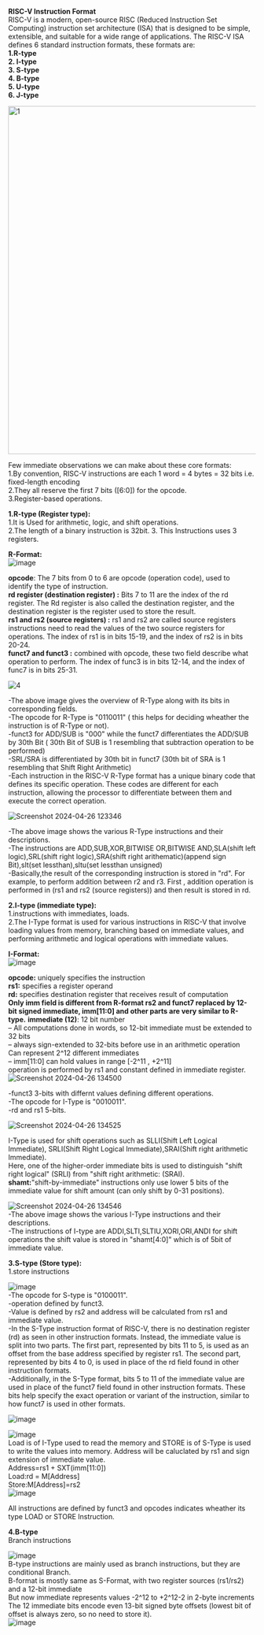 
**RISC-V Instruction Format**  
RISC-V is a modern, open-source RISC (Reduced Instruction Set Computing) instruction set architecture (ISA) that is designed to be simple, extensible, and suitable for a wide range of applications. The RISC-V ISA defines 6 standard instruction formats, these formats are:  
**1.R-type  
2.	I-type  
3.	S-type  
4.	B-type   
5.	U-type  
6.	J-type**  

<img width="707" alt="1 " src="https://github.com/KeerthiPatil/VSDSQUADRON_MINI_INTERNSHIP/assets/167600409/66243587-505c-4fde-ada5-5c1d99089f9c">  





Few immediate observations we can make about these core formats:  
1.By convention, RISC-V instructions are each 1 word = 4 bytes = 32 bits i.e. fixed-length encoding  
2.They all reserve the first 7 bits ([6:0]) for the opcode.  
3.Register-based operations.    

**1.R-type (Register type):**  
1.It is Used for arithmetic, logic, and shift operations.  
2.The length of a binary instruction is 32bit. 
3. This Instructions uses 3 registers.    


**R-Format:**    
![image](https://github.com/KeerthiPatil/VSDSQUADRON_MINI_INTERNSHIP/assets/167600409/a25b2db8-eb1a-4bb8-8b1c-bd6fd8980612)    


**opcode**: The 7 bits from 0 to 6 are opcode (operation code), used to identify the type of instruction.  
**rd register (destination register) :** Bits 7 to 11 are the index of the rd register. The Rd register is also called the destination register, and the destination register is the register used to store the result.   
**rs1 and rs2 (source registers) :** rs1 and rs2 are called source registers instructions need to read the values of the two source registers for operations. The index of rs1 is in bits 15-19, and the index of rs2 is in bits 20-24.  
**funct7 and funct3 :** combined with opcode, these two field describe what operation to perform. The index of func3 is in bits 12-14, and the index of func7 is in bits 25-31.    

![4](https://github.com/KeerthiPatil/VSDSQUADRON_MINI_INTERNSHIP/assets/167600409/f8f22e76-e2ee-4ace-9f88-27e0fe663d09)  

-The above image gives the overview of R-Type along with its bits in corresponding fields.   
-The opcode for R-Type is "0110011" ( this helps for deciding wheather the instruction is of R-Type or not).     
-funct3 for ADD/SUB is "000" while the funct7 differentiates the ADD/SUB by 30th Bit ( 30th Bit of SUB is 1 resembling that subtraction operation to be performed)     
-SRL/SRA is differentiated by 30th bit in funct7 (30th bit of SRA is 1 resembling that Shift Right Arithmetic)  
-Each instruction in the RISC-V R-Type format has a unique binary code that defines its specific operation. These codes are different for each instruction, allowing the processor to differentiate between them and execute the correct operation.  


![Screenshot 2024-04-26 123346](https://github.com/KeerthiPatil/VSDSQUADRON_MINI_INTERNSHIP/assets/167600409/e3c4bfd3-0a2c-488b-aec3-3cc3e88631d3)    

-The above image shows the various R-Type instructions and their descriptions.  
-The instructions are ADD,SUB,XOR,BITWISE OR,BITWISE AND,SLA(shift left logic),SRL(shift right logic),SRA(shift right arithematic)(append sign Bit),slt(set lessthan),sltu(set lessthan unsigned)  
-Basically,the result of the corresponding instruction is stored in "rd". For example, to perform addition between r2 and r3. First , addition operation is performed in (rs1 and rs2 (source registers)) and then result is stored in rd.     


  
**2.I-type (immediate type):**   
1.instructions with immediates, loads.  
2.The I-Type format is used for various instructions in RISC-V that involve loading values from memory, branching based on immediate values, and performing arithmetic and logical operations with immediate values.   

**I-Format:**    
![image](https://github.com/KeerthiPatil/VSDSQUADRON_MINI_INTERNSHIP/assets/167600409/5c9f97c3-ff7a-4450-acf4-79db16accde4)   

**opcode:** uniquely specifies the instruction   
**rs1:** specifies a register operand  
**rd:** specifies destination register that receives result of computation    
**Only **imm field** is different from R-format rs2 and funct7 replaced by
 12-bit signed immediate, imm[11:0] and other parts are very similar to R-type.**
**immediate (12)**: 12 bit number  
– All computations done in words, so 12-bit immediate must be extended to 32 bits  
– always sign-extended to 32-bits before use in an arithmetic operation  
Can represent 2^12 different immediates  
– imm[11:0] can hold values in range [-2^11 , +2^11]    
operation is performed by rs1 and constant defined in immediate register.   
![Screenshot 2024-04-26 134500](https://github.com/KeerthiPatil/VSDSQUADRON_MINI_INTERNSHIP/assets/167600409/12d6676d-102b-400b-8f09-e92657144bf7)  

-funct3 3-bits with differnt values defining different operations.    
-The opcode for I-Type is "0010011".  
-rd and rs1 5-bits.    

![Screenshot 2024-04-26 134525](https://github.com/KeerthiPatil/VSDSQUADRON_MINI_INTERNSHIP/assets/167600409/77f143d6-3197-40d7-aa92-7e376e641bcc)  

I-Type is used for shift operations such as SLLI(Shift Left Logical Immediate), SRLI(Shift Right Logical Immediate),SRAI(Shift right arithmetic Immediate).      
Here, one of the higher-order immediate bits is used to distinguish "shift right logical" (SRLI) from "shift right arithmetic: (SRAI).  
**shamt:**"shift-by-immediate" instructions only use lower 5 bits of the immediate value for shift amount (can only shift by 0-31 positions).    

![Screenshot 2024-04-26 134546](https://github.com/KeerthiPatil/VSDSQUADRON_MINI_INTERNSHIP/assets/167600409/bd1c6787-d922-46f3-963a-da4d68f47b0c)     
-The above image shows the various I-Type instructions and their descriptions.    
-The instructions of I-type are ADDI,SLTI,SLTIU,XORI,ORI,ANDI for shift operations the shift value is stored in "shamt[4:0]" which is of 5bit of immediate value.   

**3.S-type (Store type):**    
1.store instructions    

![image](https://github.com/KeerthiPatil/VSDSQUADRON_MINI_INTERNSHIP/assets/167600409/1b9e2ee9-5fd5-4cd1-8378-4722cfb2d507)   
-The opcode for S-type is "0100011".  
-operation defined by funct3.  
-Value is defined by rs2 and address will be calculated from rs1 and immediate value.  
-In the S-Type instruction format of RISC-V, there is no destination register (rd) as seen in other instruction formats. Instead, the immediate value is split into two parts. The first part, represented by bits 11 to 5, is used as an offset from the base address specified by register rs1. The second part, represented by bits 4 to 0, is used in place of the rd field found in other instruction formats.  
-Additionally, in the S-Type format, bits 5 to 11 of the immediate value are used in place of the funct7 field found in other instruction formats. These bits help specify the exact operation or variant of the instruction, similar to how funct7 is used in other formats.    

![image](https://github.com/KeerthiPatil/VSDSQUADRON_MINI_INTERNSHIP/assets/167600409/75d275b0-1f50-435b-be0c-d6e39e5cc822)    
  
![image](https://github.com/KeerthiPatil/VSDSQUADRON_MINI_INTERNSHIP/assets/167600409/1d1acd4b-b6dc-4e7f-8a77-fb123fd3a8b2)    
Load is of I-Type used to read the memory and STORE is of S-Type is used to write the values into memory. Address will be caluclated by rs1 and sign extension of immediate value.    
Address=rs1 + SXT(imm[11:0])  
Load:rd = M[Address]  
Store:M[Address]=rs2    
![image](https://github.com/KeerthiPatil/VSDSQUADRON_MINI_INTERNSHIP/assets/167600409/11b2ac77-519a-4cf0-aa85-8919a574dab0)  

All instructions are defined by funct3 and opcodes indicates wheather its type LOAD or STORE Instruction.  

**4.B-type**    
Branch instructions      

![image](https://github.com/KeerthiPatil/VSDSQUADRON_MINI_INTERNSHIP/assets/167600409/0bcb8795-d7f3-421b-9ea1-f8eb04a06a5c)      
B-type instructions are mainly used as branch instructions, but they are conditional Branch.  
B-format is mostly same as S-Format, with two register sources (rs1/rs2) and a 12-bit
immediate    
But now immediate represents values -2^12 to +2^12-2 in 2-byte increments  
The 12 immediate bits encode even 13-bit signed byte offsets (lowest bit of offset is always
zero, so no need to store it).     
![image](https://github.com/KeerthiPatil/VSDSQUADRON_MINI_INTERNSHIP/assets/167600409/5c97efad-304b-4073-a3df-1e8eea8e12a4)  
















 



 








































    
